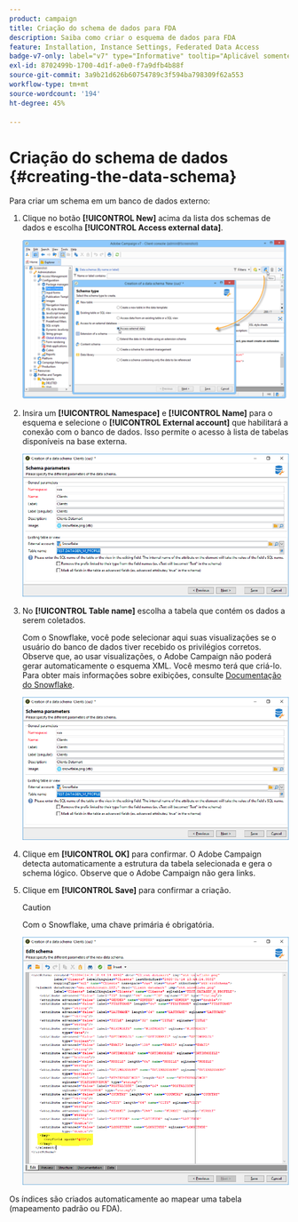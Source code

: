 ```yaml
---
product: campaign
title: Criação do schema de dados para FDA
description: Saiba como criar o esquema de dados para FDA
feature: Installation, Instance Settings, Federated Data Access
badge-v7-only: label="v7" type="Informative" tooltip="Aplicável somente ao Campaign Classic v7"
exl-id: 8702499b-1700-4d1f-a0e0-f7a9dfb4b88f
source-git-commit: 3a9b21d626b60754789c3f594ba798309f62a553
workflow-type: tm+mt
source-wordcount: '194'
ht-degree: 45%

---
```


# Criação do schema de dados {#creating-the-data-schema}



Para criar um schema em um banco de dados externo:

1. Clique no botão **[!UICONTROL New]** acima da lista dos schemas de dados e escolha **[!UICONTROL Access external data]**.

   ![](assets/wf_new_schema_fda.png)

1. Insira um **[!UICONTROL Namespace]** e  **[!UICONTROL Name]** para o esquema e selecione o **[!UICONTROL External account]** que habilitará a conexão com o banco de dados. Isso permite o acesso à lista de tabelas disponíveis na base externa.

   ![](assets/wf_new_schema_select_table_fda.png)

1. No **[!UICONTROL Table name]** escolha a tabela que contém os dados a serem coletados.

   Com o Snowflake, você pode selecionar aqui suas visualizações se o usuário do banco de dados tiver recebido os privilégios corretos. Observe que, ao usar visualizações, o Adobe Campaign não poderá gerar automaticamente o esquema XML. Você mesmo terá que criá-lo. Para obter mais informações sobre exibições, consulte [Documentação do Snowflake](https://docs.snowflake.com/en/user-guide/views-introduction.html).

   ![](assets/wf_new_schema_select_table_fda.png)

1. Clique em **[!UICONTROL OK]** para confirmar. O Adobe Campaign detecta automaticamente a estrutura da tabela selecionada e gera o schema lógico. Observe que o Adobe Campaign não gera links.

1. Clique em **[!UICONTROL Save]** para confirmar a criação.

   >[!CAUTION]
   >
   >Com o Snowflake, uma chave primária é obrigatória.

   ![](assets/wf_new_schema_generate_fda.png)

Os índices são criados automaticamente ao mapear uma tabela (mapeamento padrão ou FDA).
